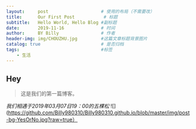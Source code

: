 ```yaml
---
layout:     post                    # 使用的布局（不需要改）
title:      Our First Post           # 标题 
subtitle:   Hello World, Hello Blog #副标题
date:       2019-11-16              # 时间
author:     BY Billy                # 作者
header-img: img/CHOUZHU.jpg         #这篇文章标题背景图片
catalog: true                       # 是否归档
tags:                               #标签
    - 生活
---
```


## Hey
>这是我们的第一篇博客。


*我们相遇于2019年03月07日19：00的五棵松*
![](https://github.com/Billy980310/Billy980310.github.io/blob/master/img/post-bg-YesOrNo.jpg?raw=true）
